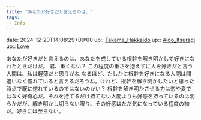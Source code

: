 ```yaml
---
title: "あなたが好きだと言えるのは、"
tags:
 - Info
---
```


date: 2024-12-20T14:08:29+09:00
up:: [Takame_Hakkaido](Bar/Novel/Nacaria/Takame_Hakkaido.md)
up:: [Aido_Itsuragi](Bar/Novel/Nacaria/Aido_Itsuragi.md)
up:: [Love](../Bar/Novel/Topics/Love.md)

あなたが好きだと言えるのは、あなたを成している根幹を解き明かして好きになれたときだけだ。
君、重くない？
この程度の重さを抱えずに人を好きだと言う人間は、私は軽薄だと思うがね
なるほど、たしかに根幹を好きになる人間は間違いなく惚れていると言えるだろうね。けれど、根幹を解き明かしたいと思った時点で既に惚れているのではないのかい？
根幹を解き明かさせる力は恋や愛ではなく好奇心だ。それを持てるだけ持てない人間よりも好感を持っているのは明らかだが、解き明かし切らない限り、その好感はただ気になっている程度の物だ。好きには至らない。